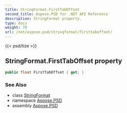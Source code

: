 ```yaml
---
title: StringFormat.FirstTabOffset
second_title: Aspose.PSD for .NET API Reference
description: StringFormat property. 
type: docs
weight: 70
url: /net/aspose.psd/stringformat/firsttaboffset/
---
```

{{< psd/tize >}}
## StringFormat.FirstTabOffset property

```csharp
public float FirstTabOffset { get; }
```

### See Also

* class [StringFormat](../)
* namespace [Aspose.PSD](../../stringformat/)
* assembly [Aspose.PSD](../../../)


